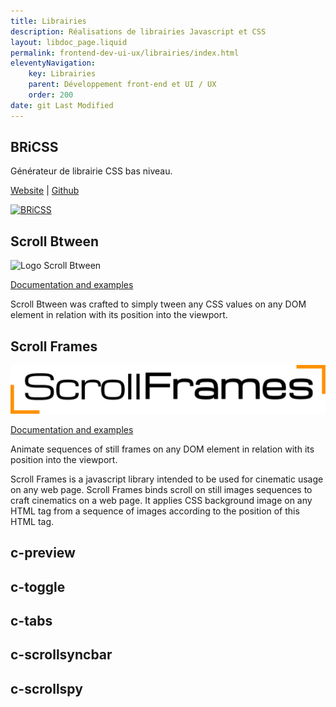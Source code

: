 ```yaml
---
title: Librairies
description: Réalisations de librairies Javascript et CSS
layout: libdoc_page.liquid
permalink: frontend-dev-ui-ux/librairies/index.html
eleventyNavigation:
    key: Librairies
    parent: Développement front-end et UI / UX
    order: 200
date: git Last Modified
---
```

## BRiCSS

Générateur de librairie CSS bas niveau.

[Website](https://ita-design-system.github.io/bricss/) | [Github](https://github.com/ita-design-system/bricss)

[![BRiCSS](https://github.com/user-attachments/assets/6c25cfc3-417c-4332-8eb1-9b9a6ec06fc1)](https://ita-design-system.github.io/bricss/)

## Scroll Btween

![Logo Scroll Btween](https://raw.githubusercontent.com/olivier3lanc/Scroll-Btween/master/img/logo-scroll-btween.svg)

[Documentation and examples](https://olivier3lanc.github.io/Scroll-Btween/)

Scroll Btween was crafted to simply tween any CSS values on any DOM element in relation with its position into the viewport.

## Scroll Frames

![Logo Scroll Frames](https://raw.githubusercontent.com/olivier3lanc/Scroll-Frames/master/img/logo-scroll-frames.svg)

[Documentation and examples](https://olivier3lanc.github.io/Scroll-Frames/)

Animate sequences of still frames on any DOM element in relation with its position into the viewport.

Scroll Frames is a javascript library intended to be used for cinematic usage on any web page. Scroll Frames binds scroll on still images sequences to craft cinematics on a web page. It applies CSS background image on any HTML tag from a sequence of images according to the position of this HTML tag.

## c-preview

## c-toggle

## c-tabs

## c-scrollsyncbar

## c-scrollspy